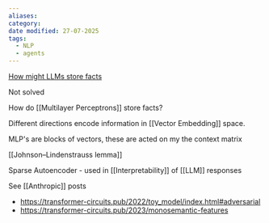 ```yaml
---
aliases: 
category: 
date modified: 27-07-2025
tags:
  - NLP
  - agents
---
```

[How might LLMs store facts](https://www.youtube.com/watch?v=9-Jl0dxWQs8&list=PLZx_FHIHR8AwKD9csfl6Sl_pgCXX19eer&index=6)

Not solved

How do [[Multilayer Perceptrons]] store facts?

Different directions encode information in [[Vector Embedding]] space.

MLP's are blocks of vectors, these are acted on my the context matrix 

[[Johnson–Lindenstrauss lemma]]

Sparse Autoencoder - used in [[Interpretability]] of [[LLM]] responses

See [[Anthropic]] posts
- https://transformer-circuits.pub/2022/toy_model/index.html#adversarial
- https://transformer-circuits.pub/2023/monosemantic-features